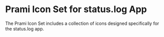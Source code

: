 # Prami Icon Set for status.log App

The Prami Icon Set includes a collection of icons designed specifically for the status.log app.